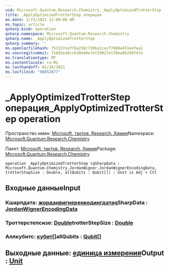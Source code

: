 ```yaml
---
uid: Microsoft.Quantum.Research.Chemistry._ApplyOptimizedTrotterStep
title: _ApplyOptimizedTrotterStep операция
ms.date: 1/23/2021 12:00:00 AM
ms.topic: article
qsharp.kind: operation
qsharp.namespace: Microsoft.Quantum.Research.Chemistry
qsharp.name: _ApplyOptimizedTrotterStep
qsharp.summary: ''
ms.openlocfilehash: 751337cef78a258c739ba1cacf7060e451e4fea1
ms.sourcegitcommit: 71605ea9cc630e84e7ef29027e1f0ea06299747e
ms.translationtype: MT
ms.contentlocale: ru-RU
ms.lasthandoff: 01/26/2021
ms.locfileid: "98852877"
---
```

# <a name="_applyoptimizedtrotterstep-operation"></a><span data-ttu-id="dbdd0-102">_ApplyOptimizedTrotterStep операция</span><span class="sxs-lookup"><span data-stu-id="dbdd0-102">_ApplyOptimizedTrotterStep operation</span></span>

<span data-ttu-id="dbdd0-103">Пространство имен: [Microsoft. тактов. Research. Химия](xref:Microsoft.Quantum.Research.Chemistry)</span><span class="sxs-lookup"><span data-stu-id="dbdd0-103">Namespace: [Microsoft.Quantum.Research.Chemistry](xref:Microsoft.Quantum.Research.Chemistry)</span></span>

<span data-ttu-id="dbdd0-104">Пакет: [Microsoft. тактов. Research. Химия](https://nuget.org/packages/Microsoft.Quantum.Research.Chemistry)</span><span class="sxs-lookup"><span data-stu-id="dbdd0-104">Package: [Microsoft.Quantum.Research.Chemistry](https://nuget.org/packages/Microsoft.Quantum.Research.Chemistry)</span></span>




```qsharp
operation _ApplyOptimizedTrotterStep (qSharpData : Microsoft.Quantum.Chemistry.JordanWigner.JordanWignerEncodingData, trotterStepSize : Double, allQubits : Qubit[]) : Unit is Adj + Ctl
```


## <a name="input"></a><span data-ttu-id="dbdd0-105">Входные данные</span><span class="sxs-lookup"><span data-stu-id="dbdd0-105">Input</span></span>

### <a name="qsharpdata--jordanwignerencodingdata"></a><span data-ttu-id="dbdd0-106">Кшарпдата: [жорданвигнеренкодингдата](xref:Microsoft.Quantum.Chemistry.JordanWigner.JordanWignerEncodingData)</span><span class="sxs-lookup"><span data-stu-id="dbdd0-106">qSharpData : [JordanWignerEncodingData](xref:Microsoft.Quantum.Chemistry.JordanWigner.JordanWignerEncodingData)</span></span>




### <a name="trotterstepsize--double"></a><span data-ttu-id="dbdd0-107">Троттерстепсизе: [Double](xref:microsoft.quantum.lang-ref.double)</span><span class="sxs-lookup"><span data-stu-id="dbdd0-107">trotterStepSize : [Double](xref:microsoft.quantum.lang-ref.double)</span></span>




### <a name="allqubits--qubit"></a><span data-ttu-id="dbdd0-108">Аллкубитс: [кубит](xref:microsoft.quantum.lang-ref.qubit)[]</span><span class="sxs-lookup"><span data-stu-id="dbdd0-108">allQubits : [Qubit](xref:microsoft.quantum.lang-ref.qubit)[]</span></span>





## <a name="output--unit"></a><span data-ttu-id="dbdd0-109">Выходные данные: [единица измерения](xref:microsoft.quantum.lang-ref.unit)</span><span class="sxs-lookup"><span data-stu-id="dbdd0-109">Output : [Unit](xref:microsoft.quantum.lang-ref.unit)</span></span>

